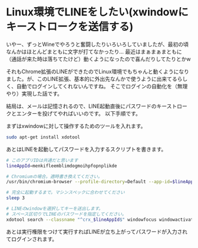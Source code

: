 
Linux環境でLINEをしたい(xwindowにキーストロークを送信する)
===========================================================

いやー、ずっとWineでやろうと奮闘したりいろいろしていましたが、最初の頃なんかはほとんどまともに文字が打てなかったり…
最近はまぁまぁまともに（通話が来た時は落ちてたけど）動くようになったので喜んだりしてたりとかw

それもChrome拡張のLINEができたのでLinux環境でもちゃんと動くようになりました。が、このLINE拡張、基本的に外出先なんかで使うように出来てるらしく、自動でログインしてくれないんですね。
そこでログインの自動化を（無理やり）実現した話です。

結局は、メールは記憶されるので、LINE起動直後にパスワードのキーストロークとエンターを投げてやればいいのです。
以下手順です。

まずはxwindowに対して操作するためのツールを入れます。

~~~ sh
sudo apt-get install xdotool
~~~

あとはLINEを起動してパスワードを入力するスクリプトを書きます。

~~~ sh
# このアプリIDは共通だと思います
lineAppId=menkifleemblimdogmoihpfopnplikde

# Chromiumの場合。適時書き換えてください。
/usr/bin/chromium-browser --profile-directory=Default --app-id=$lineAppId &

# 完全に起動するまで。マシンスペックに合わせてください
sleep 3

# LINEのwindowを選択してキーを送出します。
# スペース区切りでLINEのパスワードを指定してください。
xdotool search --classname "^crx_$lineAppId$" windowfocus windowactivate key P a s s S e p a r a t e d B y S p a c e Return
~~~

あとは実行権限をつけて実行すればLINEが立ち上がってパスワードが入力されてログインされます。
